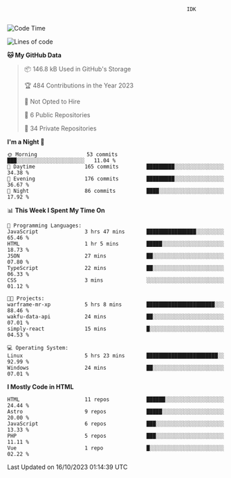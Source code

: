 ```text
                                                          IDK
                                       
```

<!--START_SECTION:waka-->
![Code Time](http://img.shields.io/badge/Code%20Time-71%20hrs%202%20mins-blue)

![Lines of code](https://img.shields.io/badge/From%20Hello%20World%20I%27ve%20Written-127.3%20thousand%20lines%20of%20code-blue)

**🐱 My GitHub Data** 

> 📦 146.8 kB Used in GitHub's Storage 
 > 
> 🏆 484 Contributions in the Year 2023
 > 
> 🚫 Not Opted to Hire
 > 
> 📜 6 Public Repositories 
 > 
> 🔑 34 Private Repositories 
 > 
**I'm a Night 🦉** 

```text
🌞 Morning                53 commits          ███░░░░░░░░░░░░░░░░░░░░░░   11.04 % 
🌆 Daytime                165 commits         █████████░░░░░░░░░░░░░░░░   34.38 % 
🌃 Evening                176 commits         █████████░░░░░░░░░░░░░░░░   36.67 % 
🌙 Night                  86 commits          ████░░░░░░░░░░░░░░░░░░░░░   17.92 % 
```


📊 **This Week I Spent My Time On** 

```text
💬 Programming Languages: 
JavaScript               3 hrs 47 mins       ████████████████░░░░░░░░░   65.46 % 
HTML                     1 hr 5 mins         █████░░░░░░░░░░░░░░░░░░░░   18.73 % 
JSON                     27 mins             ██░░░░░░░░░░░░░░░░░░░░░░░   07.80 % 
TypeScript               22 mins             ██░░░░░░░░░░░░░░░░░░░░░░░   06.33 % 
CSS                      3 mins              ░░░░░░░░░░░░░░░░░░░░░░░░░   01.12 % 

🐱‍💻 Projects: 
warframe-mr-xp           5 hrs 8 mins        ██████████████████████░░░   88.46 % 
wakfu-data-api           24 mins             ██░░░░░░░░░░░░░░░░░░░░░░░   07.01 % 
simply-react             15 mins             █░░░░░░░░░░░░░░░░░░░░░░░░   04.53 % 

💻 Operating System: 
Linux                    5 hrs 23 mins       ███████████████████████░░   92.99 % 
Windows                  24 mins             ██░░░░░░░░░░░░░░░░░░░░░░░   07.01 % 
```

**I Mostly Code in HTML** 

```text
HTML                     11 repos            ██████░░░░░░░░░░░░░░░░░░░   24.44 % 
Astro                    9 repos             █████░░░░░░░░░░░░░░░░░░░░   20.00 % 
JavaScript               6 repos             ███░░░░░░░░░░░░░░░░░░░░░░   13.33 % 
PHP                      5 repos             ███░░░░░░░░░░░░░░░░░░░░░░   11.11 % 
Vue                      1 repo              █░░░░░░░░░░░░░░░░░░░░░░░░   02.22 % 
```




 Last Updated on 16/10/2023 01:14:39 UTC
<!--END_SECTION:waka-->
